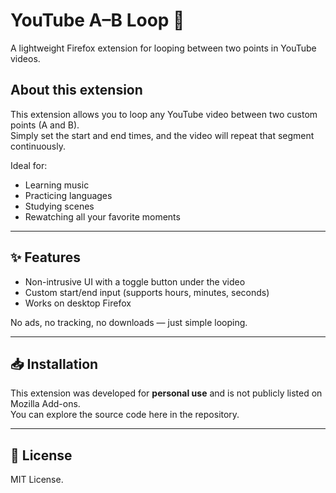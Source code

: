 # YouTube A–B Loop 🔁  
A lightweight Firefox extension for looping between two points in YouTube videos.  

## About this extension  
This extension allows you to loop any YouTube video between two custom points (A and B).  
Simply set the start and end times, and the video will repeat that segment continuously.  

Ideal for:  
- Learning music  
- Practicing languages  
- Studying scenes  
- Rewatching all your favorite moments  

---

## ✨ Features  
- Non-intrusive UI with a toggle button under the video  
- Custom start/end input (supports hours, minutes, seconds)  
- Works on desktop Firefox  

No ads, no tracking, no downloads — just simple looping.  

---

## 📥 Installation  
This extension was developed for **personal use** and is not publicly listed on Mozilla Add-ons.  
You can explore the source code here in the repository.  

---

## 📄 License  
MIT License.  

